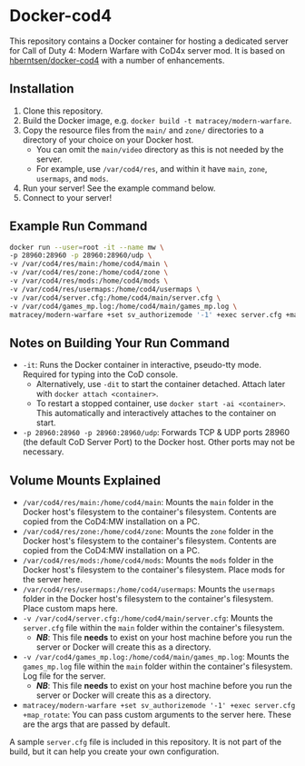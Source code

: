 # Docker-cod4

This repository contains a Docker container for hosting a dedicated server for Call of Duty 4: Modern Warfare with CoD4x server mod. It is based on [hberntsen/docker-cod4](https://github.com/hberntsen/docker-cod4) with a number of enhancements.

## Installation

1. Clone this repository.
2. Build the Docker image, e.g. `docker build -t matracey/modern-warfare`.
3. Copy the resource files from the `main/` and `zone/` directories to a directory of your choice on your Docker host.
   - You can omit the `main/video` directory as this is not needed by the server.
   - For example, use `/var/cod4/res`, and within it have `main`, `zone`, `usermaps`, and `mods`.
4. Run your server! See the example command below.
5. Connect to your server!

## Example Run Command

```bash
docker run --user=root -it --name mw \
-p 28960:28960 -p 28960:28960/udp \
-v /var/cod4/res/main:/home/cod4/main \
-v /var/cod4/res/zone:/home/cod4/zone \
-v /var/cod4/res/mods:/home/cod4/mods \
-v /var/cod4/res/usermaps:/home/cod4/usermaps \
-v /var/cod4/server.cfg:/home/cod4/main/server.cfg \
-v /var/cod4/games_mp.log:/home/cod4/main/games_mp.log \
matracey/modern-warfare +set sv_authorizemode '-1' +exec server.cfg +map_rotate
```

## Notes on Building Your Run Command

- `-it`: Runs the Docker container in interactive, pseudo-tty mode. Required for typing into the CoD console.
  - Alternatively, use `-dit` to start the container detached. Attach later with `docker attach <container>`.
  - To restart a stopped container, use `docker start -ai <container>`. This automatically and interactively attaches to the container on start.
- `-p 28960:28960 -p 28960:28960/udp`: Forwards TCP & UDP ports 28960 (the default CoD Server Port) to the Docker host. Other ports may not be necessary.

## Volume Mounts Explained

- `/var/cod4/res/main:/home/cod4/main`: Mounts the `main` folder in the Docker host's filesystem to the container's filesystem. Contents are copied from the CoD4:MW installation on a PC.
- `/var/cod4/res/zone:/home/cod4/zone`: Mounts the `zone` folder in the Docker host's filesystem to the container's filesystem. Contents are copied from the CoD4:MW installation on a PC.
- `/var/cod4/res/mods:/home/cod4/mods`: Mounts the `mods` folder in the Docker host's filesystem to the container's filesystem. Place mods for the server here.
- `/var/cod4/res/usermaps:/home/cod4/usermaps`: Mounts the `usermaps` folder in the Docker host's filesystem to the container's filesystem. Place custom maps here.
- `-v /var/cod4/server.cfg:/home/cod4/main/server.cfg`: Mounts the `server.cfg` file within the `main` folder within the container's filesystem.
  - __*NB*__: This file __needs__ to exist on your host machine before you run the server or Docker will create this as a directory.
- `-v /var/cod4/games_mp.log:/home/cod4/main/games_mp.log`: Mounts the `games_mp.log` file within the `main` folder within the container's filesystem. Log file for the server.
  - __*NB*__: This file __needs__ to exist on your host machine before you run the server or Docker will create this as a directory.
- `matracey/modern-warfare +set sv_authorizemode '-1' +exec server.cfg +map_rotate`: You can pass custom arguments to the server here. These are the args that are passed by default.

A sample `server.cfg` file is included in this repository. It is not part of the build, but it can help you create your own configuration.
